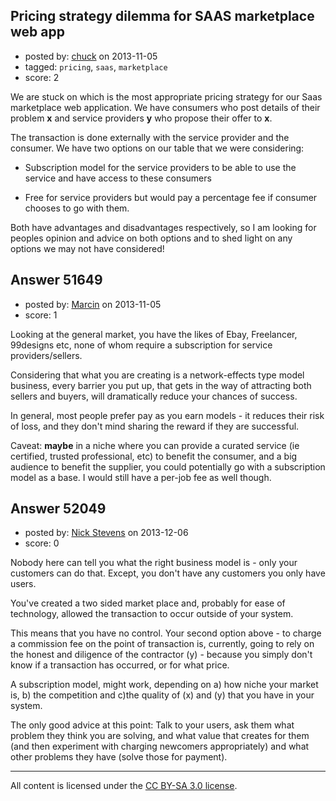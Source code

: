 ## Pricing strategy dilemma for SAAS marketplace web app

- posted by: [chuck](https://stackexchange.com/users/-1/22377-chuck) on 2013-11-05
- tagged: `pricing`, `saas`, `marketplace`
- score: 2

<p>We are stuck on which is the most appropriate pricing strategy for our Saas marketplace web application. We have consumers who post details of their problem <strong>x</strong> and service providers <strong>y</strong> who propose their offer to <strong>x</strong>.</p>

<p>The transaction is done externally with the service provider and the consumer.
We have two options on our table that we were considering:</p>

<ul>
<li><p>Subscription model for the service providers to be able to use the service and have access to these consumers</p></li>
<li><p>Free for service providers but would pay a percentage fee if consumer chooses to go with them. </p></li>
</ul>

<p>Both have advantages and disadvantages respectively, so I am looking for peoples opinion and advice on both options and to shed light on any options we may not have considered!</p>



## Answer 51649

- posted by: [Marcin](https://stackexchange.com/users/-1/28586-marcin) on 2013-11-05
- score: 1

<p>Looking at the general market, you have the likes of Ebay, Freelancer, 99designs etc, none of whom require a subscription for service providers/sellers.  </p>

<p>Considering that what you are creating is a network-effects type model business, every barrier you put up, that gets in the way of attracting both sellers and buyers, will dramatically reduce your chances of success.</p>

<p>In general, most people prefer pay as you earn models - it reduces their risk of loss, and they don't mind sharing the reward if they are successful.</p>

<p>Caveat: <strong>maybe</strong> in a niche where you can provide a curated service (ie certified, trusted professional, etc) to benefit the consumer, and a big audience to benefit the supplier, you could potentially go with a subscription model as a base.  I would still have a per-job fee as well though.</p>



## Answer 52049

- posted by: [Nick Stevens](https://stackexchange.com/users/-1/15902-nick-stevens) on 2013-12-06
- score: 0

<p>Nobody here can tell you what the right business model is - only your customers can do that. Except, you don't have any customers you only have users.</p>

<p>You've created a two sided market place and, probably for ease of technology, allowed the transaction to occur outside of your system. </p>

<p>This means that you have no control. Your second option above - to charge a commission fee on the point of transaction is, currently, going to rely on the honest and diligence of the contractor (y) - because you simply don't know if a transaction has occurred, or for what price.</p>

<p>A subscription model, might work, depending on a) how niche your market is, b) the competition and c)the quality of (x) and (y) that you have in your system.</p>

<p>The only good advice at this point: Talk to your users, ask them what problem they think you are solving, and what value that creates for them (and then experiment with charging newcomers appropriately) and what other problems they have (solve those for payment).</p>




---

All content is licensed under the [CC BY-SA 3.0 license](https://creativecommons.org/licenses/by-sa/3.0/).
